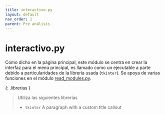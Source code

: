 ```yaml
---
title: interactivo.py
layout: default
nav_order: 1
parent: Pre análisis
---
```


# interactivo.py
Como dicho en la página principal, este módulo se centra en crear la interfaz para el menú principal, es llamado como un ejecutable a parte debido a particularidades de la librería usada (`tkinter`). Se apoya de varias funciones en el módulo [read_modules.py](read_modules).

{: .librerias }
> Utiliza las siguientes librerías
> - `tkinter` 
> A paragraph with a custom title callout
